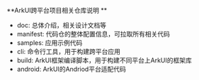  **ArkUI跨平台项目相关仓库说明
** 

- doc: 总体介绍，相关设计文档等
- manifest: 代码仓的整体配置信息，可拉取所有相关代码
- samples: 应用示例代码
- cli: 命令行工具，用于构建跨平台应用
- build: ArkUI框架编译脚本，用于构建不同平台上ArkUI的框架库
- android: ArkUI的Andriod平台适配代码
